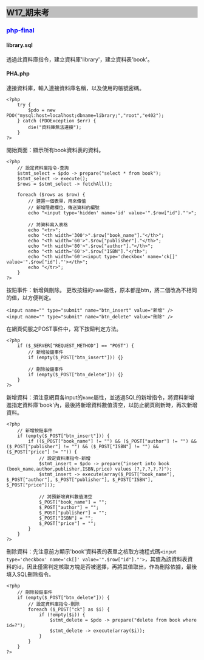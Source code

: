## <div style="background-color:#BEBEBE">W17_期末考</div>
### <span style="color:blue">php-final</span>
#### library.sql
透過此資料庫指令，建立資料庫'library'，建立資料表'book'。

#### PHA.php
連接資料庫，輸入連接資料庫名稱，以及使用的帳號密碼。
```php=
<?php 
    try {
        $pdo = new PDO("mysql:host=localhost;dbname=library;","root","e402");
    } catch (PDOException $err) {
        die("資料庫無法連接");
    }
?>
```

開始頁面：顯示所有book資料表的資料。
```php=
<?php
    // 設定資料庫指令-查詢
    $stmt_select = $pdo -> prepare("select * from book");
    $stmt_select -> execute();
    $rows = $stmt_select -> fetchAll();

    foreach ($rows as $row) {
        // 建置一個表單，用來傳值
        // 新增隱藏欄位，傳送資料的編號
        echo "<input type='hidden' name='id' value='".$row["id"]."'>";

        // 將資料寫入表格
        echo "<tr>";
        echo "<th width='300'>".$row["book_name"]."</th>";
        echo "<th width='60'>".$row["publisher"]."</th>";
        echo "<th width='80'>".$row["author"]."</th>";
        echo "<th width='60'>".$row["ISBN"]."</th>";
        echo "<th width='60'><input type='checkbox' name='ck[]' value='".$row["id"]."'></th>";
        echo "</tr>";
    }
?>
```

按鈕事件：新增與刪除。
更改按鈕的`name`屬性，原本都是btn，將二個改為不相同的值，以方便判定。
```htmlmixed=
<input name="" type="submit" name="btn_insert" value="新增" />
<input name="" type="submit" name="btn_delete" value="刪除" />
```
在網頁伺服之POST事件中，寫下按鈕判定方法。
```php=
<?php
    if ($_SERVER["REQUEST_METHOD"] == "POST") {
        // 新增按鈕事件
        if (empty($_POST["btn_insert"])) {}
        
        // 刪除按鈕事件
        if (empty($_POST["btn_delete"])) {}
    }
?>
```

新增資料：須注意網頁各input的`name`屬性，並透過SQL的新增指令，將資料新增進指定資料庫'book'內，最後將新增資料數值清空，以防止網頁刷新時，再次新增資料。
```php=
<?php
    // 新增按鈕事件
    if (empty($_POST["btn_insert"])) {
        if (($_POST["book_name"] != "") && ($_POST["author"] != "") && ($_POST["publisher"] != "") && ($_POST["ISBN"] != "") && ($_POST["price"] != "")) {
            // 設定資料庫指令-新增
            $stmt_insert = $pdo -> prepare("insert into book (book_name,author,publisher,ISBN,price) values (?,?,?,?,?)");
            $stmt_insert -> execute(array($_POST["book_name"], $_POST["author"], $_POST["publisher"], $_POST["ISBN"], $_POST["price"]));

            // 將預新增資料數值清空
            $_POST["book_name"] = "";
            $_POST["author"] = "";
            $_POST["publisher"] = "";
            $_POST["ISBN"] = "";
            $_POST["price"] = "";
        }
    }
?>
```

刪除資料：先注意前方顯示'book'資料表的表單之核取方塊程式碼`<input type='checkbox' name='ck[]' value='".$row["id"]."'>`，其值為該資料表資料的id，因此僅需判定核取方塊是否被選擇，再將其值取出，作為刪除依據，最後填入SQL刪除指令。
```php=
<?php
    // 刪除按鈕事件
    if (empty($_POST["btn_delete"])) {
        // 設定資料庫指令-刪除
        foreach ($_POST["ck"] as $i) {
            if (!empty($i)) {
                $stmt_delete = $pdo -> prepare("delete from book where id=?");
                $stmt_delete -> execute(array($i));
            }
        }
    }
?>
```

